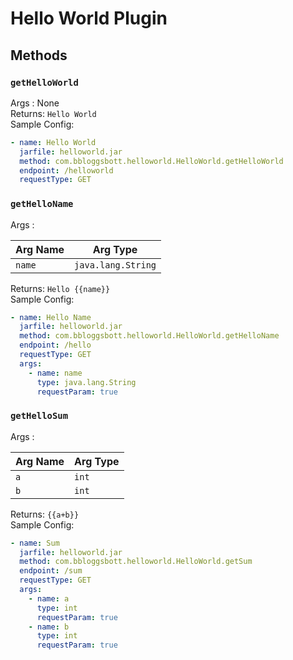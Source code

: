 # Hello World Plugin

## Methods

### `getHelloWorld`

Args : None<br>
Returns: `Hello World`<br>
Sample Config:
```yaml
- name: Hello World
  jarfile: helloworld.jar
  method: com.bbloggsbott.helloworld.HelloWorld.getHelloWorld
  endpoint: /helloworld
  requestType: GET
```

### `getHelloName`
Args :

| Arg Name | Arg Type |
|-|-|
|`name` | `java.lang.String` |

Returns: `Hello {{name}}`<br>
Sample Config:
```yaml
- name: Hello Name
  jarfile: helloworld.jar
  method: com.bbloggsbott.helloworld.HelloWorld.getHelloName
  endpoint: /hello
  requestType: GET
  args:
    - name: name
      type: java.lang.String
      requestParam: true
```

### `getHelloSum`
Args :

| Arg Name | Arg Type |
|-|-|
|`a` | `int` |
|`b` | `int` |

Returns: `{{a+b}}`<br>
Sample Config:
```yaml
- name: Sum
  jarfile: helloworld.jar
  method: com.bbloggsbott.helloworld.HelloWorld.getSum
  endpoint: /sum
  requestType: GET
  args:
    - name: a
      type: int
      requestParam: true
    - name: b
      type: int
      requestParam: true
    
```
